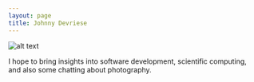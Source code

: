 ```yaml
---
layout: page
title: Johnny Devriese
---
```

![alt text](https://lh3.googleusercontent.com/xN7fFeqwfFevQE1SVoG1-b3Hehi0kWwdbCZButfo5CcMTg1JOSj0tAc_4C4zlUZPlFp0usee2z3xQBqTRzz-ibc9KXq_THRU7_E5R4uhTLCxxJa3ZC8EitMT9oDxXs6xPOSgwtobXRaw99WNsVyEPPlFp_tLftGJVVDKZB3Ws-Jg0u-Mza-y5ENbCYcqPTRViaWJJv4bge60_fMQFmUGz2pzl9OBL2ztuP3JN_6a4rQnkwExSb6SQ4f_EcXyR-7_7jjvzljTBWfGhtchswfzD3VhhUhZSYylLwBJ_QNvsxjxaEzUNQSmpi3MmIWIhf4VpK6WQspZ-WgRtd6CD3Ef3HeEr9RmgCDn8gHARiAEHdEo5Nft3ACOc7GXHSx3NETs1fS5ugkmz4tCclfY6miezxWkGKvNflSd7gUallIVhLsAf1vgfnu7Ix68NvdWkQM0FO4emQyMQzZMdfXtd576-Y9jft0cr5g-g6cfycd8wCkZjY0Oi6CxLDdzCKln-O2Y3uyVbSt3uc3uaT-Qc-cIOXF9XmzwUNLe29VIIixBRttrxaSFNWje6EnhxFvWcT-xs-pzjSOu_tm8HCv5dkO6J9ZO5yDIWn5ozpNQGRa_7-vJfS92uA=w1200-h800-no "mt rainier towering above the trees")

I hope to bring insights into software development, scientific computing, and also some chatting about photography. 


<!-- # Under Active Development

Now that every waking moment isn't spent trying to appease my physics professors with menacing homework problems
I'm going to begin to migrate some/all/most of my programming work onto my [GitHub](https://github.com/johnnydevriese) and on this blog. So, please bear with me if something seems a bit funny for the time being! -->



<!--
#### Landscape Photography

Mount Rainier is truly a sight to behold. It's a fantastic part of the Seattle skyline on the handful of clear days.


 ~~strike~~

I can write something here

$$
y = mx + b
$$

or I can write something here too?


## Heading Level 2

Lorem ipsum dolor sit amet, consectetur adipisicing elit, sed do eiusmod tempor incididunt ut labore et dolore magna aliqua. Ut enim ad minim veniam, quis nostrud exercitation ullamco laboris nisi ut aliquip ex ea commodo consequat. Duis aute irure dolor in reprehenderit in voluptate velit esse cillum dolore eu fugiat nulla pariatur. Excepteur sint occaecat cupidatat non proident, sunt in culpa qui officia deserunt mollit anim id est laborum.

{% highlight scss %}
  .header {
    font-size: 100px;
  }
{% endhighlight %}

### Heading Level 3

> Lorem ipsum dolor sit amet, consectetur adipisicing elit, sed do eiusmod tempor incididunt ut labore et dolore magna aliqua. Ut enim ad minim veniam, quis nostrud exercitation ullamco laboris.

Lorem ipsum dolor sit amet, consectetur adipisicing elit, sed do eiusmod tempor incididunt ut labore et dolore magna aliqua. Ut enim ad minim veniam, quis nostrud exercitation ullamco laboris nisi ut aliquip ex ea commodo consequat. Duis aute irure dolor in reprehenderit in voluptate velit esse cillum dolore eu fugiat nulla pariatur. Excepteur sint occaecat cupidatat non proident, sunt in culpa qui officia deserunt mollit anim id est laborum.
-->
